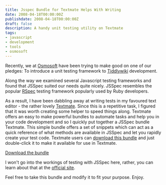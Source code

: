 ```yaml
---
title: Jsspec Bundle for Textmate Helps With Writing
date: 2008-04-18T00:00:00Z
publishdate: 2008-04-18T00:00:00Z
draft: false
description: A handy unit testing utility on Textmate
tags:
- javascript
- development
- tools
- osmosoft
---
```


Recently, we at <a href="http://www.osmosoft.com">Osmosoft</a> have been trying to make good on one of our pledges: To introduce a unit testing framework to <a href="http://www.tiddlywiki.com">Tiddlywiki</a> development.



<p>Along the way we examined several Javascript testing frameworks and found that JSSpec suited our needs quite nicely. JSSpec resembles the popular <a href="http://rspec.info/">RSpec</a> testing framework popularly used by Ruby developers.
</p>
<p>As a result, I have been dabbling away at writing tests in my favoured text editor - the rather lovely  <a href="http://www.macromates.com/">Textmate</a>. Since this is a repetitive task, I figured that it was worth creating some helper to speed things along. Textmate offers an easy to make powerful bundles to automate tasks and help you in your code development and so I quickly put together a JSSpec bundle Textmate. This simple bundle offers a set of snippets which can act as a quick reference of what methods are available in JSSpec and let you rapidly create your test code.  Textmate users can <a href="http://www.hawksworx.com/resources/JSSpec.tmbundle.zip">download this bundle</a> and just double-click it to make it available for use in Textmate.</p>


<p><a href="http://static.hawksworx.com/JSSpec.tmbundle.zip">Download the bundle</a></p>

<p>I won't go into the workings of testing with JSSpec here, rather, you can learn about that at the <a href="http://code.google.com/p/jsspec/">official site</a>.</p>

<p>Feel free to take this bundle and modify it to fit your purpose. Enjoy.</p>

